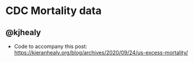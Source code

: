 # CDC Mortality data
## @kjhealy

- Code to accompany this post: https://kieranhealy.org/blog/archives/2020/09/24/us-excess-mortality/
